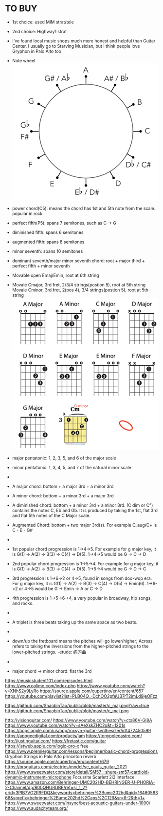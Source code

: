 # TO BUY
  - 1st choice: used MIM strat/tele
  - 2nd choice: Highway1 strat
  - I’ve found local music shops much more honest and helpful than Guitar Center. I usually go to Starving Musician, but I think people love Gryphon in Palo Alto too





- Note wheel <br/>
  ![alt text](../BookNotes/images/NoteWheel.png)

- power chord(C5): means the chord has 1st and 5th note from the scale. popular in rock
- perfect fifth(P5): spans 7 semitones, such as C -> G
- diminished fifth: spans 6 semitones
- augmented fifth: spans 8 semitones
- minor seventh: spans 10 semitones
- dominant seventh/major minor seventh chord: root + major third + perfect fifth + minor seventh


- Movable open Emaj/Emin, root at 6th string <br/>
- Movale Cmajor, 3rd fret, 2/3/4 strings(postion 5), root at 5th string
  Movale Cminor, 3rd fret, 2(pos 4), 3/4 strings(postion 5), root at 5th string
  ![Open Chords](..//BookNotes/images/open_chords.png)

- major pentatonic: 1, 2, 3, 5, and 6 of the major scale
- minor pentatonic: 1, 3, 4, 5, and 7 of the natural minor scale
- 
- A major chord: bottom + a major 3rd + a minor 3rd
- A minor chord: bottom + a minor 3rd + a major 3rd
- A diminished chord:  bottom + a minor 3rd + a minor 3rd. (C dim or C°) contains the notes C, Eb and Gb. It is produced by taking the 1st, flat 3rd and flat 5th notes of the C Major scale.
- Augmented Chord: bottom + two major 3rd(s). For example C_aug/C+  is C - E - G#
- 
- 1st popular chord progression is 1->4->5. For example for g major key, it is G(1) -> A(2) -> B(3) -> C(4) -> D(5). 1->4->5 would be G -> C -> D
- 2nd popular chord progression is 1->5->4. For example for g major key, it is G(1) -> A(2) -> B(3) -> C(4) -> D(5). 1->5->4 would be G -> D -> C
- 3rd progression is 1->6->2 or 4->5, found in songs from doo-wop era. For g major key, it is G(1) -> A(2) -> B(3) -> C(4) -> D(5) -> Emin(6). 1->6->2 or 4->5 would be G -> Emin -> A or C -> D
- 4th progression is 1->5->6->4, a very popular in broadway, hip songs, and rocks.
- 
- A triplet is three beats taking up the same space as two beats.
-
- down/up the fretboard means the pitches will go lower/higher; Across refers to taking the inversions from the higher-pitched strings to the lower-pitched strings.
-etude: 练习曲
-
- major chord -> minor chord: flat the 3rd



https://musicstudent101.com/episodes.html
https://www.oolimo.com/index.php
https://www.youtube.com/watch?v=XNhS2y9LyRo
https://source.apple.com/cupertino/en/content/657
https://youtube.com/playlist?list=PLB04Q_-DchOO2pfeUB7rT2imLd9jeOFzz



https://github.com/ShaobinTao/public/blob/master/c_maj.png?raw=true
https://github.com/ShaobinTao/public/blob/master/c_maj.png

http://visionguitar.com/
https://www.youtube.com/watch?v=ctx86V-GI8A
https://www.youtube.com/watch?v=sAeXskZHC2o&t=1201s
https://apps.apple.com/us/app/roxsyn-guitar-synthesizer/id1472450599
https://apogeedigital.com/products/jam
https://tonypolecastro.com/
http://justinguitar.com/
https://fretastic.com/guitar
https://istweb.apple.com/logic-pro-x    free
https://www.premierguitar.com/lessons/beginner/basic-chord-progressions
Gryphon Strings in Palo Alto
princeton reverb
https://source.apple.com/cupertino/en/content/679
https://prsguitars.com/electrics/model/se_pauls_guitar_2021
https://www.sweetwater.com/store/detail/SM57--shure-sm57-cardioid-dynamic-instrument-microphone
 Focusrite Scarlett 2i2  interface
 https://www.amazon.com/Behringer-UMC202HD-BEHRINGER-U-PHORIA-2-Channel/dp/B00QHURUBE/ref=sr_1_2?crid=3PIB7VO2R9FDQ&keywords=behringer%2Bumc202hd&qid=1646058368&sprefix=behringer%2Bumc202hd%2Caps%2C129&sr=8-2&th=1+
 https://www.sweetwater.com/insync/best-acoustic-guitars-under-1000/
https://www.audacityteam.org/


